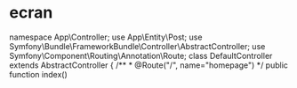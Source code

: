 # ecran

namespace App\Controller;
use App\Entity\Post; 
use Symfony\Bundle\FrameworkBundle\Controller\AbstractController;
use Symfony\Component\Routing\Annotation\Route;
class DefaultController extends AbstractController { /** * @Route("/", name="homepage") */ public function index() 
